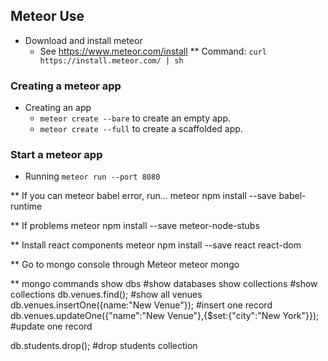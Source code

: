 ## Meteor Use
* Download and install meteor
    * See https://www.meteor.com/install
    ** Command: `curl https://install.meteor.com/ | sh`

### Creating a meteor app
* Creating an app
    * `meteor create --bare` to create an empty app.  
    * `meteor create --full` to create a scaffolded app.

### Start a meteor app
* Running `meteor run --port 8080`


** If you can meteor babel error, run...
meteor npm install --save babel-runtime

** If problems
meteor npm install --save meteor-node-stubs

** Install react components
meteor npm install --save react react-dom

** Go to mongo console through Meteor
meteor mongo

** mongo commands
show dbs                                                                #show databases
show collections                                                        #show collections
db.venues.find();                                                       #show all venues
db.venues.insertOne({name:"New Venue"});                                #insert one record
db.venues.updateOne({"name":"New Venue"},{$set:{"city":"New York"}});   #update one record

db.students.drop(); #drop students collection




    